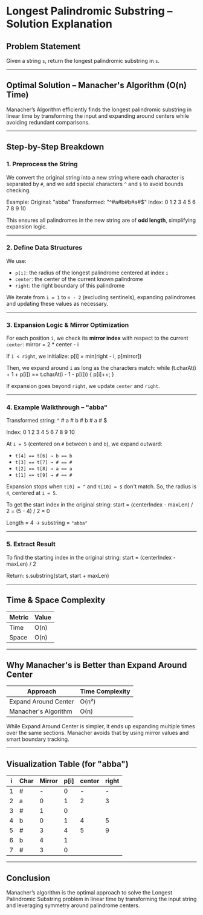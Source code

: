 # Longest Palindromic Substring – Solution Explanation

## Problem Statement

Given a string `s`, return the longest palindromic substring in `s`.

---

## Optimal Solution – Manacher's Algorithm (O(n) Time)

Manacher’s Algorithm efficiently finds the longest palindromic substring in linear time by transforming the input and expanding around centers while avoiding redundant comparisons.

---

## Step-by-Step Breakdown

### 1. Preprocess the String

We convert the original string into a new string where each character is separated by `#`, and we add special characters `^` and `$` to avoid bounds checking.

Example:
Original: "abba"
Transformed: "^#a#b#b#a#$"
Index: 0 1 2 3 4 5 6 7 8 9 10


This ensures all palindromes in the new string are of **odd length**, simplifying expansion logic.

---

### 2. Define Data Structures

We use:
- `p[i]`: the radius of the longest palindrome centered at index `i`
- `center`: the center of the current known palindrome
- `right`: the right boundary of this palindrome

We iterate from `i = 1` to `n - 2` (excluding sentinels), expanding palindromes and updating these values as necessary.

---

### 3. Expansion Logic & Mirror Optimization

For each position `i`, we check its **mirror index** with respect to the current `center`:
mirror = 2 * center - i

If `i < right`, we initialize:
p[i] = min(right - i, p[mirror])

Then, we expand around `i` as long as the characters match:
while (t.charAt(i + 1 + p[i]) == t.charAt(i - 1 - p[i])) {
p[i]++;
}

If expansion goes beyond `right`, we update `center` and `right`.

---

### 4. Example Walkthrough – "abba"

Transformed string:
^ # a # b # b # a # $

Index:
0 1 2 3 4 5 6 7 8 9 10

At `i = 5` (centered on `#` between `b` and `b`), we expand outward:
- `t[4] == t[6] → b == b`
- `t[3] == t[7] → # == #`
- `t[2] == t[8] → a == a`
- `t[1] == t[9] → # == #`

Expansion stops when `t[0] = ^` and `t[10] = $` don't match. So, the radius is `4`, centered at `i = 5`.

To get the start index in the original string:
start = (centerIndex - maxLen) / 2 = (5 - 4) / 2 = 0

Length = 4 → substring = `"abba"`

---

### 5. Extract Result

To find the starting index in the original string:
start = (centerIndex - maxLen) / 2

Return:
s.substring(start, start + maxLen)


---

## Time & Space Complexity

| Metric       | Value       |
|--------------|-------------|
| Time         | O(n)        |
| Space        | O(n)        |

---

## Why Manacher's is Better than Expand Around Center

| Approach                   | Time Complexity |
|---------------------------|-----------------|
| Expand Around Center      | O(n²)           |
| Manacher's Algorithm      | O(n)            |

While Expand Around Center is simpler, it ends up expanding multiple times over the same sections. Manacher avoids that by using mirror values and smart boundary tracking.

---

## Visualization Table (for "abba")

| i | Char | Mirror | p[i] | center | right |
|---|------|--------|------|--------|-------|
| 1 | #    | -      | 0    | -      | -     |
| 2 | a    | 0      | 1    | 2      | 3     |
| 3 | #    | 1      | 0    |        |       |
| 4 | b    | 0      | 1    | 4      | 5     |
| 5 | #    | 3      | 4    | 5      | 9     |
| 6 | b    | 4      | 1    |        |       |
| 7 | #    | 3      | 0    |        |       |

---

## Conclusion

Manacher’s algorithm is the optimal approach to solve the Longest Palindromic Substring problem in linear time by transforming the input string and leveraging symmetry around palindrome centers.